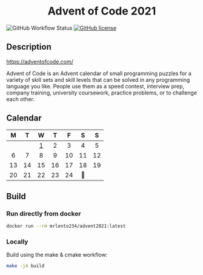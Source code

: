 <div align="center">    

# Advent of Code 2021

</div>

![GitHub Workflow Status](https://img.shields.io/github/workflow/status/lento234/advent2021/CMake)
[![GitHub license](https://img.shields.io/github/license/lento234/advent2021?color=blue)](https://github.com/lento234/advent2021/blob/main/LICENSE)

## Description

https://adventofcode.com/

Advent of Code is an Advent calendar of small programming puzzles for a variety of skill sets and skill levels that can be solved in any programming language you like. People use them as a speed contest, interview prep, company training, university coursework, practice problems, or to challenge each other. 

## Calendar

|   M   |   T   |          W           |   T   |   F   |   S   |   S   |
| :---: | :---: | :------------------: | :---: | :---: | :---: | :---: |
|       |       | [1](day01/README.md) |   2   |   3   |   4   |   5   |
|   6   |   7   |          8           |   9   |  10   |  11   |  12   |
|  13   |  14   |          15          |  16   |  17   |  18   |  19   |
|  20   |  21   |          22          |  23   |  24   |   🎁  |       |

## Build 

### Run directly from docker

```bash
docker run --rm mrlento234/advent2021:latest
```

### Locally

Build using the make & cmake workflow:

```bash
make -j4 build
```

